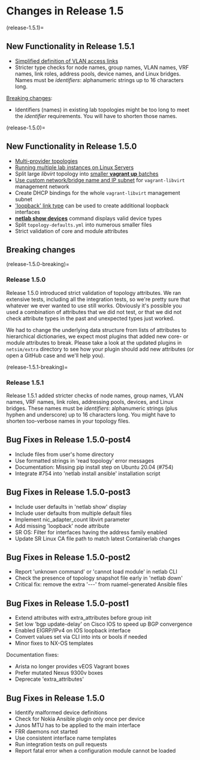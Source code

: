 # Changes in Release 1.5

(release-1.5.1)=
## New Functionality in Release 1.5.1

* [Simplified definition of VLAN access links](module-vlan-creating-access-links)
* Stricter type checks for node names, group names, VLAN names, VRF names, link roles, address pools, device names, and Linux bridges. Names must be *identifiers*: alphanumeric strings up to 16 characters long.

[Breaking changes](release-1.5.1-breaking):

* Identifiers (names) in existing lab topologies might be too long to meet the *identifier* requirements. You will have to shorten those names.

(release-1.5.0)=
## New Functionality in Release 1.5.0

* [Multi-provider topologies](../providers.md#combining-virtualization-providers)
* [Running multiple lab instances on Linux Servers](../plugins/multilab.md)
* Split large *libvirt* topology into [smaller **vagrant up** batches](../labs/libvirt.md#starting-virtual-machines-in-batches)
* [Use custom network/bridge name and IP subnet](../labs/libvirt.md#libvirt-management-network) for `vagrant-libvirt` management network
* Create DHCP bindings for the whole `vagrant-libvirt` management subnet
* ['loopback' link type](../links.md#loopback-links) can be used to create additional loopback interfaces
* **[netlab show devices](../netlab/show.md)** command displays valid device types
* Split `topology-defaults.yml` into numerous smaller files
* Strict validation of core and module attributes


## Breaking changes

(release-1.5.0-breaking)=
### Release 1.5.0

Release 1.5.0 introduced strict validation of topology attributes. We ran extensive tests, including all the integration tests, so we're pretty sure that whatever we ever wanted to use still works. Obviously it's possible you used a combination of attributes that we did not test, or that we did not check attribute types in the past and unexpected types just worked.

We had to change the underlying data structure from lists of attributes to hierarchical dictionaries, we expect most plugins that added new core- or module attributes to break. Please take a look at the updated plugins in `netsim/extra` directory to see how your plugin should add new attributes (or open a GitHub case and we'll help you).

(release-1.5.1-breaking)=
### Release 1.5.1

Release 1.5.1 added stricter checks of node names, group names, VLAN names, VRF names, link roles, addressing pools, devices, and Linux bridges. These names must be *identifiers*: alphanumeric strings (plus hyphen and underscore) up to 16 characters long. You might have to shorten too-verbose names in your topology files.

## Bug Fixes in Release 1.5.0-post4

* Include files from user's home directory
* Use formatted strings in 'read topology' error messages
* Documentation: Missing pip install step on Ubuntu 20.04 (#754)
* Integrate #754 into 'netlab install ansible' installation script

## Bug Fixes in Release 1.5.0-post3

* Include user defaults in 'netlab show' display
* Include user defaults from multiple default files
* Implement nic_adapter_count libvirt parameter
* Add missing 'loopback' node attribute
* SR OS: Filter for interfaces having the address family enabled 
* Update SR Linux CA file path to match latest Containerlab changes

## Bug Fixes in Release 1.5.0-post2

* Report 'unknown command' or 'cannot load module' in netlab CLI
* Check the presence of topology snapshot file early in 'netlab down'
* Critical fix: remove the extra '---' from ruamel-generated Ansible files

## Bug Fixes in Release 1.5.0-post1

* Extend attributes with extra_attributes before group init
* Set low 'bgp update-delay' on Cisco IOS to speed up BGP convergence
* Enabled EIGRP/IPv4 on IOS loopback interface
* Convert values set via CLI into ints or bools if needed
* Minor fixes to NX-OS templates

Documentation fixes:

* Arista no longer provides vEOS Vagrant boxes
* Prefer mutated Nexus 9300v boxes
* Deprecate 'extra_attributes'

## Bug Fixes in Release 1.5.0

* Identify malformed device definitions
* Check for Nokia Ansible plugin only once per device
* Junos MTU has to be applied to the main interface
* FRR daemons not started
* Use consistent interface name templates
* Run integration tests on pull requests
* Report fatal error when a configuration module cannot be loaded
